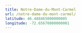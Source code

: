 ```yaml
---
title: Notre-Dame-du-Mont-Carmel
url: /notre-dame-du-mont-carmel/
latitude: 46.488465000000005
longitude: -72.65670800000001
---
```

